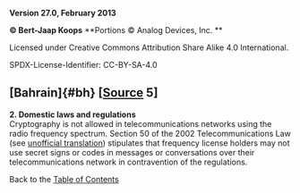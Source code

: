 **Version 27.0, February 2013**

**© Bert-Jaap Koops**
**Portions © Analog Devices, Inc. **  

Licensed under Creative Commons Attribution Share Alike 4.0 International.

SPDX-License-Identifier: CC-BY-SA-4.0

## [Bahrain]{#bh} \[[Source](cls-srce.htm) 5\]

**2. Domestic laws and regulations**\
Cryptography is not allowed in telecommunications networks using the
radio frequency spectrum. Section 50 of the 2002 Telecommunications Law
(see [unofficial
translation](http://www.ictregulationtoolkit.org/en/Document.1453.pdf))
stipulates that frequency license holders may not use secret signs or
codes in messages or conversations over their telecommunications network
in contravention of the regulations.

Back to the [Table of Contents](index.html#toc)

